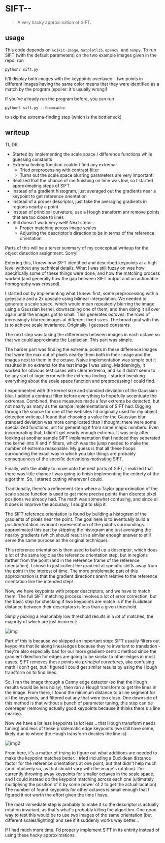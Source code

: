 # SIFT--
> A very hacky approximation of SIFT.

## usage

This code depends on `scikit-image`, `matplotlib`, `opencv`, and `numpy`. To run SIFT (with the default parameters) on the two example images given in the repo, run 
```
python3 sift.py
```
It'll display both images with the keypoints overlayed - two points in different images having the same color means that they were identified as a match by the program (spoiler: it's usually wrong!)

If you've already run the program before, you can run
```
python3 sift.py --fromcache
```
to skip the extrema-finding step (which is the bottleneck)

## writeup

TL;DR
- Started by implementing the scale space / difference functions while guessing constants
- Extrema finding function couldn't find any extrema! 
  - Tried preprocessing with contrast filter
  - Turns out the scale space blurring parameters are very important!
- Realized that the chance of me finishing on time was low, so I started approximating steps of SIFT.
- Instead of a gradient histogram, just averaged out the gradients near a keypoint to get reference orientation
- Instead of a proper descriptor, just take the averaging gradients in regions nearby a point
- Instead of principal curvature, use a Hough transform anr remove points that are too close to lines
- Still doesn't work very well! Next steps:
  - Proper matching across image scales
  - Adjusting the descriptor's direction to be in terms of the reference orientation
	

Parts of this will be a terser summary of my conceptual writeup for the object detection assignment. Sorry!

Entering this, I knew how SIFT identified and described keypoints at a high level without any technical details. What I was still fuzzy on was how specifically some of these things were done, and how the matching process worked (and generally how the gap between SIFT output and an actionable homography was crossed). 

I started out by implementing what I knew: first, some preprocessing with a greyscale and a 2x upscale using bilinear interpolation. We needed to generate a scale space, which would mean repeatedly blurring the image using a Gaussian kernel, downscaling one of them, and then doing it all over again until the images got to small. This generates *octaves*: the rows of increasingly blurred images at different fixed sizes. The broad goal with this is to achieve scale invariance. Originally, I guessed constants.

The next step was taking the differences between images in each octave so that we could approximate the Laplacian. This part was simple.

The harder part was finding the extrema: points in these difference images that were the max out of pixels nearby them both in their image and the images next to them in the octave. Naive implementation was simple but it resulted in no extrema for the test image I was using. Maddeningly, it worked for obvious test cases with clear extrema, and so it didn't seem to be any sort of logic error with the extrema finding. I started tweaking everything about the scale space function and preprocessing I could find. 

I experimented with the kernel size and standard deviation of the Gaussian blur. I added a contrast filter before everything to hopefully accentuate the extremas. Combined, these measures made a few extrema be detected, but not nearly as many as the sample implementations of SIFT had. Digging through the source for one of the websites I'd originally used for my object detection writeup, I found that choosing a value for the Gaussian blur standard deviation was more complicated than I thought: there were some specialized functions just for generating it from some magic numbers. Even incorporating that, I didn't get nearly enough extrema. It was only after looking at another sample SIFT implementation that I noticed they seperated the kernel into X and Y filters, which was the jump needed to make the number of extrema reasonable. My guess is that all these hoops surrounding the exact way in which you blur things are probably consequences of the specific derivations motivating SIFT. 

Finally, with the ability to move onto the next parts of SIFT, I realized that there was little chance I was going to finish implementing the entirety of the algorithm. So, I started cutting wherever I could.

Traditionally, there's a refinement step where a Taylor approximation of the scale space function is used to get more precise points than discrete pixel positions we already had. The math was somewhat confusing, and since all it does is improve the accuracy, I sought to skip it.

The SIFT reference orientation is found by building a histogram of the gradients of pixels near the point. The goal here is to eventually build a position/rotation invariant representation of the point's surroundings. I approximated this part by skipping the histogram and just averaging the nearby gradients (which should result in a similar enough answer to still serve the same purpose as the original technique).

This reference orientation is then used to build up a descriptor, which does a lot of the same logic as the reference orientation step, but in regions farther from the point (and in the reference frame of the reference orientation). I chose to just collect the gradient at specific shifts away from the point in the interest of time. The more problematic part of this approximation is that the gradient directions aren't relative to the reference orientation like the intended step!

Now, we have keypoints with proper descriptors, and we have to match them. The full SIFT matching process involves a lot of error correction, but the basic step for checking if two keypoints are match is if the Euclidean distance between their descriptors is less than a given threshold. 

Simply picking a reasonably low threshold results in a *lot* of matches, the majority of which are just incorrect:

![img](https://i.imgur.com/aWEaqFI.png)

Part of this is because we skipped an important step: SIFT usually filters out keypoints that lie along lines/edges because they're invariant to translation - they're also especially bad for our more gradient-centric method since the gradient direction for edges are going to be similar to other edges in most cases. SIFT removes these points via *principal curvatures*, aka confusing math I don't get, but I figured I could get similar results by using the Hough transform on to find lines. 

So, I ran the image through a Canny edge detector (so that the Hough results would be less noisy), then ran a Hough transform to get the lines in the image. From there, I found the minimum distance to a line segment for all the keypoints, and filtered out any that were too close. One downside of this method is that without a bunch of parameter tuning, this step can be overeager (removing actually good keypoints because it thinks there's a line nearby).

Now we have a lot less keypoints (a *lot* less... that Hough transform needs tuning) and less of these problematic edge keypoints (we still have some, likely due to where the Hough transform decides the line is):

![img2](https://i.imgur.com/OsauNf5.png)


From here, it's a matter of trying to figure out what additions are needed to make the keypoint matches better. I tried including a Euclidean distance factor for the reference orientations at one point, but that didn't help much (and intuitively so, as that should vary with the image's rotation). I'm currently throwing away keypoints for smaller octaves in the scale space, and I could instead do the keypoint matching across each one (ultimately multiplying the position of it by some power of 2 to get the actual location). The number of found keypoints for other octaves is small enough that I figured it not worth the effort given the time I have. 

The most immediate step is probably to make it so the descriptor is actually rotation invariant, as that's what's probably killing the algorithm. One good way to test this would be to use two images of the same orientation (but different scales/lighting) and see if it suddenly works way better...

If I had much more time, I'd properly implement SIFT in its entirity instead of using these hacky approximations.
